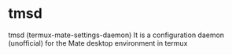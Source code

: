 # tmsd
tmsd (termux-mate-settings-daemon) It is a configuration daemon (unofficial) for the Mate desktop environment in termux
